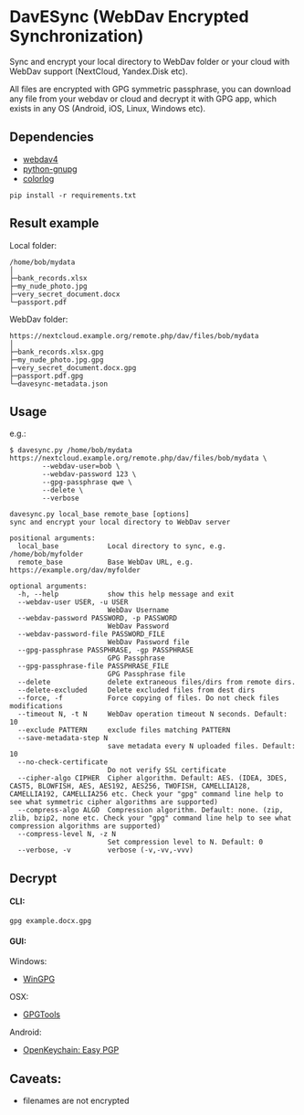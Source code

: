 # DavESync (WebDav Encrypted Synchronization)

Sync and encrypt your local directory to WebDav folder or your cloud with WebDav support (NextCloud, Yandex.Disk etc).

All files are encrypted with GPG symmetric passphrase, you can download any file from your webdav or cloud and decrypt it with GPG app, which exists in any OS (Android, iOS, Linux, Windows etc).

## Dependencies
- [webdav4](https://pypi.org/project/webdav4/)
- [python-gnupg](https://pypi.org/project/python-gnupg/)
- [colorlog](https://pypi.org/project/colorlog/)

```
pip install -r requirements.txt
```

## Result example

Local folder:
```
/home/bob/mydata
│
├─bank_records.xlsx
├─my_nude_photo.jpg
├─very_secret_document.docx
└─passport.pdf
```
WebDav folder:
```
https://nextcloud.example.org/remote.php/dav/files/bob/mydata
│
├─bank_records.xlsx.gpg
├─my_nude_photo.jpg.gpg
├─very_secret_document.docx.gpg
├─passport.pdf.gpg
└─davesync-metadata.json
```

## Usage

e.g.: 
```
$ davesync.py /home/bob/mydata https://nextcloud.example.org/remote.php/dav/files/bob/mydata \
		--webdav-user=bob \
		--webdav-password 123 \
		--gpg-passphrase qwe \
		--delete \
		--verbose
```

```
davesync.py local_base remote_base [options]
sync and encrypt your local directory to WebDav server

positional arguments:
  local_base            Local directory to sync, e.g. /home/bob/myfolder
  remote_base           Base WebDav URL, e.g. https://example.org/dav/myfolder

optional arguments:
  -h, --help            show this help message and exit
  --webdav-user USER, -u USER
                        WebDav Username
  --webdav-password PASSWORD, -p PASSWORD
                        WebDav Password
  --webdav-password-file PASSWORD_FILE
                        WebDav Password file
  --gpg-passphrase PASSPHRASE, -gp PASSPHRASE
                        GPG Passphrase
  --gpg-passphrase-file PASSPHRASE_FILE
                        GPG Passphrase file
  --delete              delete extraneous files/dirs from remote dirs.
  --delete-excluded     Delete excluded files from dest dirs
  --force, -f           Force copying of files. Do not check files modifications
  --timeout N, -t N     WebDav operation timeout N seconds. Default: 10
  --exclude PATTERN     exclude files matching PATTERN
  --save-metadata-step N
                        save metadata every N uploaded files. Default: 10
  --no-check-certificate
                        Do not verify SSL certificate
  --cipher-algo CIPHER  Cipher algorithm. Default: AES. (IDEA, 3DES, CAST5, BLOWFISH, AES, AES192, AES256, TWOFISH, CAMELLIA128, CAMELLIA192, CAMELLIA256 etc. Check your "gpg" command line help to see what symmetric cipher algorithms are supported)
  --compress-algo ALGO  Compression algorithm. Default: none. (zip, zlib, bzip2, none etc. Check your "gpg" command line help to see what compression algorithms are supported)
  --compress-level N, -z N
                        Set compression level to N. Default: 0
  --verbose, -v         verbose (-v,-vv,-vvv)

```

## Decrypt

#### CLI:
```
gpg example.docx.gpg
```

#### GUI:
Windows:
- [WinGPG](https://scand.com/products/wingpg/)

OSX:
- [GPGTools](https://gpgtools.org/)

Android:
- [OpenKeychain: Easy PGP](https://play.google.com/store/apps/details?id=org.sufficientlysecure.keychain)



## Caveats:
- filenames are not encrypted

